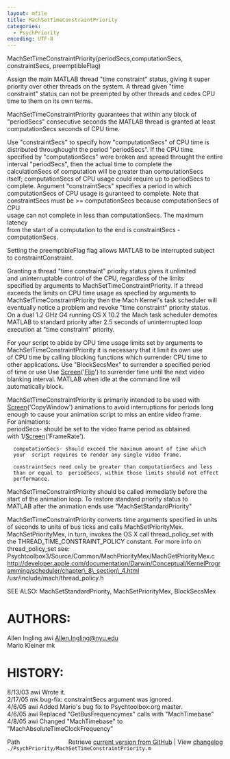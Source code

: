 ```yaml
---
layout: mfile
title: MachSetTimeConstraintPriority
categories:
  - PsychPriority
encoding: UTF-8
---
```


MachSetTimeConstraintPriority(periodSecs,computationSecs, constraintSecs, preemptibleFlag)  

Assign the main MATLAB thread "time constraint" status, giving it super  
priority  over other threads on the system.  A thread given "time  
constraint" status  can not be preempted by other threads and cedes CPU  
time to them on its own terms.  

 MachSetTimeConstraintPriority guarantees that within any block of  
"periodSecs" consecutive seconds the MATLAB thread is granted at least  
computationSecs seconds of CPU time.  

Use "constraintSecs" to specify how  "computationSecs" of CPU time is  
distributed throughought  the period "periodSecs". If the CPU time  
specified by "computationSecs" were broken and spread throught the entire  
interval "periodSecs", then the actual time to complete the  
calculationSecs of computation will be greater than computationSecs  
itself;    computationSecs of CPU usage could require up to periodSecs to  
complete. Argument "constraintSecs" specifies a period in which  
computationSecs of CPU usage  is guranteed  to complete.  Note that  
constraintSecs must be \>= computationSecs because computationSecs of CPU  
usage can not complete in less than  computationSecs. The maximum latency  
from the start of a computation to the end is constraintSecs -  
computationSecs.  

Setting the preemptibleFlag flag allows MATLAB to be interrupted subject  
to constraintConstraint.  

Granting a thread "time constraint" priority status gives it unlimited  
and uninterruptable   control of the CPU, regardless of the limits  
specified by arguments to MachSetTimeConstraintPriority.  If a thread  
exceeds the limits on CPU time usage as specfied  by arguments to  
MachSetTimeConstraintPriority then the Mach Kernel's task  scheduler will  
eventually notice a problem and revoke "time constraint" priority status.  
On a dual 1.2 GHz G4 running OS X 10.2 the Mach task scheduler demotes  
MATLAB to standard priority after 2.5 seconds of uninterrrupted loop  
execution at "time constraint" priority.  

For your script to abide  by CPU time usage limits set by arguments to  
MachSetTimeConstraintPriority it is necessary that it limit its own use  
of CPU time by calling blocking functions which surrender CPU time to  
other applications.    Use "BlockSecsMex" to surrender a specified period  
of time or use  Use [Screen](/docs/Screen)('[Flip](/docs/Flip)') to surrender time until the next video  
blanking interval. MATLAB when idle at the command line will  
automatically block.  

MachSetTimeConstraintPriority is primarily intended to be used with  
[Screen](/docs/Screen)('CopyWindow') animations to avoid interruptions for periods long  
enough to cause your animation script to miss an entire video frame.  
For animations:  
      periodSecs- should be set to the video frame period as obtained  
      with 1/[Screen](/docs/Screen)('FrameRate').  

      computationSecs- should exceed the maximum amount of time which  
      your  script requires to render any single video frame.  

      constraintSecs need only be greater than computationSecs and less  
      than or equal to  periodSecs, within those limits should not effect  
      performance.  

MachSetTimeConstraintPriority should be called immediatly before the  
start of  the animation loop.  To restore standard priority status to  
MATLAB after the  animation ends use "MachSetStandardPriority"  

MachSetTimeConstraintPriority converts time arguments specified in units  
of seconds to units of bus ticks and calls MachSetPriorityMex.  
MachSetPriorityMex, in turn, invokes the OS X call thread\_policy\_set with  
the THREAD\_TIME\_CONSTRAINT\_POLICY constant. For more info on  
thread\_policy\_set see:  
  Psychtoolbox3/Source/Common/MachPriorityMex/MachGetPriorityMex.c  
  http://developer.apple.com/documentation/Darwin/Conceptual/KernelProgramming/scheduler/chapter\_8\_section\_4.html  
  /usr/include/mach/thread\_policy.h  

SEE ALSO: MachSetStandardPriority, MachSetPriorityMex, BlockSecsMex  

# AUTHORS:  
Allen Ingling     awi     Allen.Ingling@nyu.edu  
Mario Kleiner     mk  

# HISTORY:  
8/13/03   awi     Wrote it.  
2/17/05   mk      bug-fix: constraintSecs argument was ignored.  
4/6/05    awi     Added Mario's bug fix to Psychtoolbox.org master.  
4/6/05    awi     Replaced "GetBusFrequencymex" calls with "MachTimebase"  
4/8/05    awi     Changed "MachTimebase" to "MachAbsoluteTimeClockFrequency"  


<div class="code_header" style="text-align:right;">
  <span style="float:left;">Path&nbsp;&nbsp;</span> <span class="counter">Retrieve <a href=
  "https://raw.github.com/Psychtoolbox-3/Psychtoolbox-3/beta/./PsychPriority/MachSetTimeConstraintPriority.m">current version from GitHub</a> | View <a href=
  "https://github.com/Psychtoolbox-3/Psychtoolbox-3/commits/beta/./PsychPriority/MachSetTimeConstraintPriority.m">changelog</a></span>
</div>
<div class="code">
  <code>./PsychPriority/MachSetTimeConstraintPriority.m</code>
</div>
